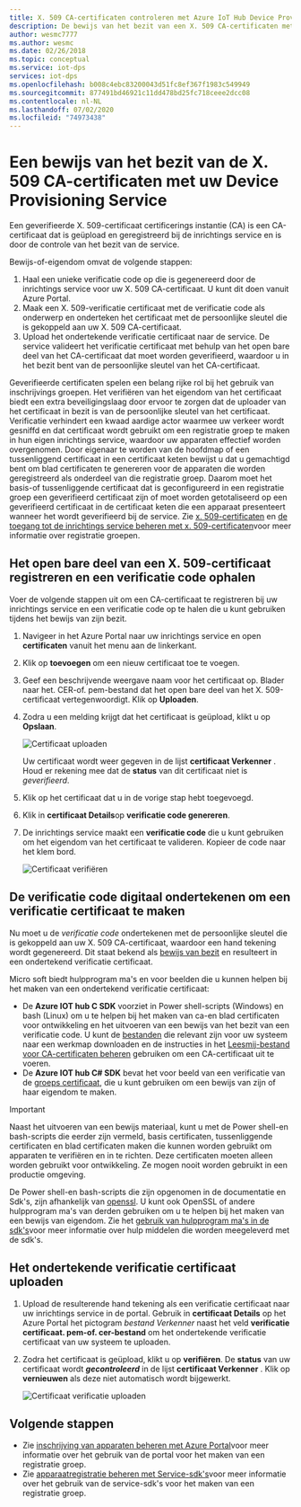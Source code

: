```yaml
---
title: X. 509 CA-certificaten controleren met Azure IoT Hub Device Provisioning Service
description: De bewijs van het bezit van een X. 509 CA-certificaten met Azure IoT Hub Device Provisioning Service (DPS)
author: wesmc7777
ms.author: wesmc
ms.date: 02/26/2018
ms.topic: conceptual
ms.service: iot-dps
services: iot-dps
ms.openlocfilehash: b008c4ebc83200043d51fc8ef367f1983c549949
ms.sourcegitcommit: 877491bd46921c11dd478bd25fc718ceee2dcc08
ms.contentlocale: nl-NL
ms.lasthandoff: 07/02/2020
ms.locfileid: "74973438"
---
```

# <a name="how-to-do-proof-of-possession-for-x509-ca-certificates-with-your-device-provisioning-service"></a>Een bewijs van het bezit van de X. 509 CA-certificaten met uw Device Provisioning Service

Een geverifieerde X. 509-certificaat certificerings instantie (CA) is een CA-certificaat dat is geüpload en geregistreerd bij de inrichtings service en is door de controle van het bezit van de service. 

Bewijs-of-eigendom omvat de volgende stappen:
1. Haal een unieke verificatie code op die is gegenereerd door de inrichtings service voor uw X. 509 CA-certificaat. U kunt dit doen vanuit Azure Portal.
2. Maak een X. 509-verificatie certificaat met de verificatie code als onderwerp en onderteken het certificaat met de persoonlijke sleutel die is gekoppeld aan uw X. 509 CA-certificaat.
3. Upload het ondertekende verificatie certificaat naar de service. De service valideert het verificatie certificaat met behulp van het open bare deel van het CA-certificaat dat moet worden geverifieerd, waardoor u in het bezit bent van de persoonlijke sleutel van het CA-certificaat.

Geverifieerde certificaten spelen een belang rijke rol bij het gebruik van inschrijvings groepen. Het verifiëren van het eigendom van het certificaat biedt een extra beveiligingslaag door ervoor te zorgen dat de uploader van het certificaat in bezit is van de persoonlijke sleutel van het certificaat. Verificatie verhindert een kwaad aardige actor waarmee uw verkeer wordt gesniffd en dat certificaat wordt gebruikt om een registratie groep te maken in hun eigen inrichtings service, waardoor uw apparaten effectief worden overgenomen. Door eigenaar te worden van de hoofdmap of een tussenliggend certificaat in een certificaat keten bewijst u dat u gemachtigd bent om blad certificaten te genereren voor de apparaten die worden geregistreerd als onderdeel van die registratie groep. Daarom moet het basis-of tussenliggende certificaat dat is geconfigureerd in een registratie groep een geverifieerd certificaat zijn of moet worden getotaliseerd op een geverifieerd certificaat in de certificaat keten die een apparaat presenteert wanneer het wordt geverifieerd bij de service. Zie [x. 509-certificaten](concepts-security.md#x509-certificates) en [de toegang tot de inrichtings service beheren met x. 509-certificaten](concepts-security.md#controlling-device-access-to-the-provisioning-service-with-x509-certificates)voor meer informatie over registratie groepen.

## <a name="register-the-public-part-of-an-x509-certificate-and-get-a-verification-code"></a>Het open bare deel van een X. 509-certificaat registreren en een verificatie code ophalen

Voer de volgende stappen uit om een CA-certificaat te registreren bij uw inrichtings service en een verificatie code op te halen die u kunt gebruiken tijdens het bewijs van zijn bezit. 

1. Navigeer in het Azure Portal naar uw inrichtings service en open **certificaten** vanuit het menu aan de linkerkant. 
2. Klik op **toevoegen** om een nieuw certificaat toe te voegen.
3. Geef een beschrijvende weergave naam voor het certificaat op. Blader naar het. CER-of. pem-bestand dat het open bare deel van het X. 509-certificaat vertegenwoordigt. Klik op **Uploaden**.
4. Zodra u een melding krijgt dat het certificaat is geüpload, klikt u op **Opslaan**.

    ![Certificaat uploaden](./media/how-to-verify-certificates/add-new-cert.png)  

   Uw certificaat wordt weer gegeven in de lijst **certificaat Verkenner** . Houd er rekening mee dat de **status** van dit certificaat niet is *geverifieerd*.

5. Klik op het certificaat dat u in de vorige stap hebt toegevoegd.

6. Klik in **certificaat Details**op **verificatie code genereren**.

7. De inrichtings service maakt een **verificatie code** die u kunt gebruiken om het eigendom van het certificaat te valideren. Kopieer de code naar het klem bord. 

   ![Certificaat verifiëren](./media/how-to-verify-certificates/verify-cert.png)  

## <a name="digitally-sign-the-verification-code-to-create-a-verification-certificate"></a>De verificatie code digitaal ondertekenen om een verificatie certificaat te maken

Nu moet u de *verificatie code* ondertekenen met de persoonlijke sleutel die is gekoppeld aan uw X. 509 CA-certificaat, waardoor een hand tekening wordt gegenereerd. Dit staat bekend als [bewijs van bezit](https://tools.ietf.org/html/rfc5280#section-3.1) en resulteert in een ondertekend verificatie certificaat.

Micro soft biedt hulpprogram ma's en voor beelden die u kunnen helpen bij het maken van een ondertekend verificatie certificaat: 

- De **Azure IOT hub C SDK** voorziet in Power shell-scripts (Windows) en bash (Linux) om u te helpen bij het maken van ca-en blad certificaten voor ontwikkeling en het uitvoeren van een bewijs van het bezit van een verificatie code. U kunt de [bestanden](https://github.com/Azure/azure-iot-sdk-c/tree/master/tools/CACertificates) die relevant zijn voor uw systeem naar een werkmap downloaden en de instructies in het [Leesmij-bestand voor CA-certificaten beheren](https://github.com/Azure/azure-iot-sdk-c/blob/master/tools/CACertificates/CACertificateOverview.md) gebruiken om een CA-certificaat uit te voeren. 
- De **Azure IOT hub C# SDK** bevat het voor beeld van een verificatie van de [groeps certificaat](https://github.com/Azure-Samples/azure-iot-samples-csharp/tree/master/provisioning/Samples/service/GroupCertificateVerificationSample), die u kunt gebruiken om een bewijs van zijn of haar eigendom te maken.
 
> [!IMPORTANT]
> Naast het uitvoeren van een bewijs materiaal, kunt u met de Power shell-en bash-scripts die eerder zijn vermeld, basis certificaten, tussenliggende certificaten en blad certificaten maken die kunnen worden gebruikt om apparaten te verifiëren en in te richten. Deze certificaten moeten alleen worden gebruikt voor ontwikkeling. Ze mogen nooit worden gebruikt in een productie omgeving. 

De Power shell-en bash-scripts die zijn opgenomen in de documentatie en Sdk's, zijn afhankelijk van [openssl](https://www.openssl.org/). U kunt ook OpenSSL of andere hulpprogram ma's van derden gebruiken om u te helpen bij het maken van een bewijs van eigendom. Zie het [gebruik van hulpprogram ma's in de sdk's](how-to-use-sdk-tools.md)voor meer informatie over hulp middelen die worden meegeleverd met de sdk's. 


## <a name="upload-the-signed-verification-certificate"></a>Het ondertekende verificatie certificaat uploaden

1. Upload de resulterende hand tekening als een verificatie certificaat naar uw inrichtings service in de portal. Gebruik in **certificaat Details** op het Azure Portal het pictogram _bestand Verkenner_ naast het veld **verificatie certificaat. pem-of. cer-bestand** om het ondertekende verificatie certificaat van uw systeem te uploaden.

2. Zodra het certificaat is geüpload, klikt u op **verifiëren**. De **status** van uw certificaat wordt **_gecontroleerd_** in de lijst **certificaat Verkenner** . Klik op **vernieuwen** als deze niet automatisch wordt bijgewerkt.

   ![Certificaat verificatie uploaden](./media/how-to-verify-certificates/upload-cert-verification.png)  

## <a name="next-steps"></a>Volgende stappen

- Zie [inschrijving van apparaten beheren met Azure Portal](how-to-manage-enrollments.md)voor meer informatie over het gebruik van de portal voor het maken van een registratie groep.
- Zie [apparaatregistratie beheren met Service-sdk's](how-to-manage-enrollments-sdks.md)voor meer informatie over het gebruik van de service-sdk's voor het maken van een registratie groep.










